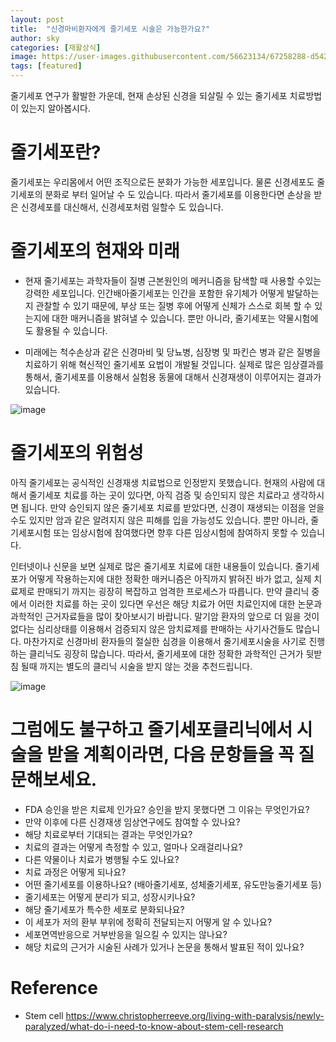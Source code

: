 ```yaml
---
layout: post
title:  "신경마비환자에게 줄기세포 시술은 가능한가요?"
author: sky
categories: [재활상식]
image: https://user-images.githubusercontent.com/56623134/67258288-d542b280-f4ca-11e9-8969-47a0a7caac91.png
tags: [featured]
---
```


줄기세포 연구가 활발한 가운데, 현재 손상된 신경을 되살릴 수 있는 줄기세포 치료방법이 있는지 알아봅시다.

# 줄기세포란?

줄기세포는 우리몸에서 어떤 조직으로든 분화가 가능한 세포입니다.
물론 신경세포도 줄기세포의 분화로 부터 일어날 수 도 있습니다.
따라서 줄기세포를 이용한다면 손상을 받은 신경세포를 대신해서, 신경세포처럼 일할수 도 있습니다.

# 줄기세포의 현재와 미래

 - 현재 줄기세포는 과학자들이 질병 근본원인의 메커니즘을 탐색할 때 사용할 수있는 강력한 세포입니다. 인간배아줄기세포는 인간을 포함한 유기체가 어떻게 발달하는지 관찰할 수 있기 때문에, 부상 또는 질병 후에 어떻게 신체가 스스로 회복 할 수 있는지에 대한 매커니즘을 밝혀낼 수 있습니다. 뿐만 아니라, 줄기세포는 약물시험에도 활용될 수 있습니다.

 - 미래에는 척수손상과 같은 신경마비 및 당뇨병, 심장병 및 파킨슨 병과 같은 질병을 치료하기 위해 혁신적인 줄기세포 요법이 개발될 것입니다.
 실제로 많은 임상결과를 통해서, 줄기세포를 이용해서 실험용 동물에 대해서 신경재생이 이루어지는 결과가 있습니다.
 
 ![image](https://user-images.githubusercontent.com/56623134/67258609-7120ee00-f4cc-11e9-8784-565459947bdb.png)

# 줄기세포의 위험성

아직 줄기세포는 공식적인 신경재생 치료법으로 인정받지 못했습니다.
현재의 사람에 대해서 줄기세포 치료를 하는 곳이 있다면, 아직 검증 및 승인되지 않은 치료라고 생각하시면 됩니다.
만약 승인되지 않은 줄기세포 치료를 받았다면, 신경이 재생되는 이점을 얻을 수도 있지만 암과 같은 알려지지 않은 피해를 입을 가능성도 있습니다.
뿐만 아니라, 줄기세포시험 또는 임상시험에 참여했다면 향후 다른 임상시험에 참여하지 못할 수 있습니다.

인터넷이나 신문을 보면 실제로 많은 줄기세포 치료에 대한 내용들이 있습니다.
줄기세포가 어떻게 작용하는지에 대한 정확한 매커니즘은 아직까지 밝혀진 바가 없고, 실제 치료제로 판매되기 까지는 굉장히 복잡하고 엄격한 프로세스가 따릅니다.
만약 클리닉 중에서 이러한 치료를 하는 곳이 있다면 우선은 해당 치료가 어떤 치료인지에 대한 논문과 과학적인 근거자료들을 많이 찾아보시기 바랍니다.
말기암 환자의 앞으로 더 잃을 것이 없다는 심리상태를 이용해서 검증되지 않은 암치료제를 판매하는 사기사건들도 많습니다.
마찬가지로 신경마비 환자들의 절실한 심경을 이용해서 줄기세포시술을 사기로 진행하는 클리닉도 굉장히 많습니다.
따라서, 줄기세포에 대한 정확한 과학적인 근거가 뒷받침 될때 까지는 별도의 클리닉 시술을 받지 않는 것을 추천드립니다.

![image](https://user-images.githubusercontent.com/56623134/67258641-96156100-f4cc-11e9-97ba-35e34032bdf7.png)

# 그럼에도 불구하고 줄기세포클리닉에서 시술을 받을 계획이라면, 다음 문항들을 꼭 질문해보세요.

 - FDA 승인을 받은 치료제 인가요? 승인을 받지 못했다면 그 이유는 무엇인가요?
 - 만약 이후에 다른 신경재생 임상연구에도 참여할 수 있나요?
 - 해당 치료로부터 기대되는 결과는 무엇인가요?
 - 치료의 결과는 어떻게 측정할 수 있고, 얼마나 오래걸리나요?
 - 다른 약물이나 치료가 병행될 수도 있나요?
 - 치료 과정은 어떻게 되나요?
 - 어떤 줄기세포를 이용하나요? (배아줄기세포, 성체줄기세포, 유도만능줄기세포 등)
 - 줄기세포는 어떻게 분리가 되고, 성장시키나요?
 - 해당 줄기세포가 특수한 세포로 분화되나요?
 - 이 세포가 저의 환부 부위에 정확히 전달되는지 어떻게 알 수 있나요?
 - 세포면역반응으로 거부반응을 일으킬 수 있지는 않나요?
 - 해당 치료의 근거가 시술된 사례가 있거나 논문을 통해서 발표된 적이 있나요?

# Reference
 - Stem cell
https://www.christopherreeve.org/living-with-paralysis/newly-paralyzed/what-do-i-need-to-know-about-stem-cell-research
